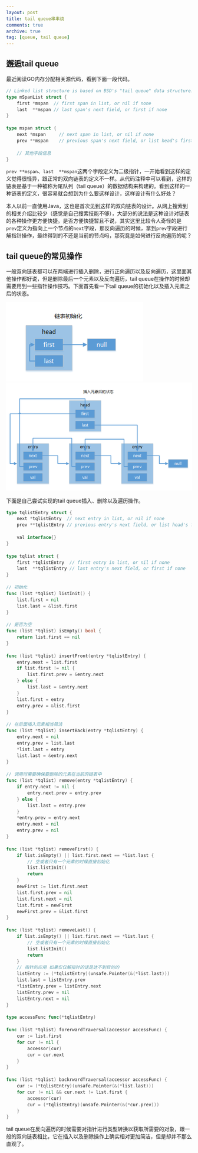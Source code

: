 ```yaml
---
layout: post
title: tail queue串串烧
comments: true
archive: true
tag: [queue, tail queue]
---
```

## 邂逅tail queue
最近阅读GO内存分配相关源代码，看到下面一段代码。

~~~~~go
// Linked list structure is based on BSD's "tail queue" data structure.
type mSpanList struct {
	first *mspan  // first span in list, or nil if none
	last  **mspan // last span's next field, or first if none
}

type mspan struct {
	next *mspan     // next span in list, or nil if none
	prev **mspan    // previous span's next field, or list head's first field if none

	// 其他字段信息
}
~~~~~

`prev **mspan`、`last  **mspan`这两个字段定义为二级指针，一开始看到这样的定义觉得很怪异，跟正常的双向链表的定义不一样。从代码注释中可以看到，这样的链表是基于一种被称为尾队列（tail queue）的数据结构来构建的。看到这样的一种链表的定义，很容易就会想到为什么要这样设计，这样设计有什么好处？


本人以前一直使用Java，这也是首次见到这样的双向链表的设计。从网上搜索到的相关介绍比较少（感觉是自己搜索技能不够），大部分的说法是这种设计对链表的各种操作更方便快捷。是否方便快捷暂且不说，其实这里比较令人奇怪的是`prev`定义为指向上一个节点的`next`字段，那反向遍历的时候，拿到`prev`字段进行解指针操作，最终得到的不还是当前的节点吗，那究竟是如何进行反向遍历的呢？

## tail queue的常见操作
一般双向链表都可以在两端进行插入删除，进行正向遍历以及反向遍历，这里面其他操作都好说，但是删除最后一个元素以及反向遍历，tail queue在操作的时候却需要用到一些指针操作技巧。下面首先看一下tail queue的初始化以及插入元素之后的状态。

![初始化](/images/watoud/tailqueue/init.png)
![初始化](/images/watoud/tailqueue/common.png)

下面是自己尝试实现的tail queue插入、删除以及遍历操作。

~~~~~go
type tqlistEntry struct {
	next *tqlistEntry  // next entry in list, or nil if none
	prev **tqlistEntry // previous entry's next field, or list head's first field if none

	val interface{}
}

type tqlist struct {
	first *tqlistEntry  // first entry in list, or nil if none
	last  **tqlistEntry // last entry's next field, or first if none
}

// 初始化
func (list *tqlist) listInit() {
	list.first = nil
	list.last = &list.first
}

// 是否为空
func (list *tqlist) isEmpty() bool {
	return list.first == nil
}

func (list *tqlist) insertFront(entry *tqlistEntry) {
	entry.next = list.first
	if list.first != nil {
		list.first.prev = &entry.next
	} else {
		list.last = &entry.next
	}
	list.first = entry
	entry.prev = &list.first
}

// 在后面插入元素相当简洁
func (list *tqlist) insertBack(entry *tqlistEntry) {
	entry.next = nil
	entry.prev = list.last
	*list.last = entry
	list.last = &entry.next
}

// 调用时需要确保要删除的元素在当前的链表中
func (list *tqlist) remove(entry *tqlistEntry) {
	if entry.next != nil {
		entry.next.prev = entry.prev
	} else {
		list.last = entry.prev
	}
	*entry.prev = entry.next
	entry.next = nil
	entry.prev = nil
}

func (list *tqlist) removeFirst() {
	if list.isEmpty() || list.first.next == *list.last {
		// 空或者只有一个元素的时候直接初始化
		list.listInit()
		return
	}
	newFirst := list.first.next
	list.first.prev = nil
	list.first.next = nil
	list.first = newFirst
	newFirst.prev = &list.first
}

func (list *tqlist) removeLast() {
	if list.isEmpty() || list.first.next == *list.last {
		// 空或者只有一个元素的时候直接初始化
		list.listInit()
		return
	}
	// 指针的应用 如果仅仅解指针的话是达不到目的的
	listEntry := (*tqlistEntry)(unsafe.Pointer(&(*list.last)))
	list.last = listEntry.prev
	*listEntry.prev = listEntry.next
	listEntry.prev = nil
	listEntry.next = nil
}

type accessFunc func(*tqlistEntry)

func (list *tqlist) forerwardTraversal(accessor accessFunc) {
	cur := list.first
	for cur != nil {
		accessor(cur)
		cur = cur.next
	}
}

func (list *tqlist) backrwardTraversal(accessor accessFunc) {
	cur := (*tqlistEntry)(unsafe.Pointer(&(*list.last)))
	for cur != nil && cur.next != list.first {
		accessor(cur)
		cur = (*tqlistEntry)(unsafe.Pointer(&(*cur.prev)))
	}
}
~~~~~

tail queue在反向遍历的时候需要对指针进行类型转换以获取所需要的对象，跟一般的双向链表相比，它在插入以及删除操作上确实相对更加简洁，但是却并不那么直观了。







